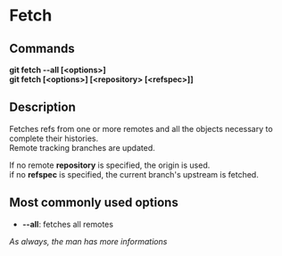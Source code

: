Fetch
===

Commands
---
**git fetch \-\-all [\<options\>]**\
**git fetch [\<options\>] [\<repository\> [\<refspec\>]]**

Description
---
Fetches refs from one or more remotes and all the objects necessary to complete their histories.\
Remote tracking branches are updated.

If no remote **repository** is specified, the origin is used.\
if no **refspec** is specified, the current branch's upstream is fetched.

Most commonly used options
---
* **\-\-all**: fetches all remotes

*As always, the man has more informations*
